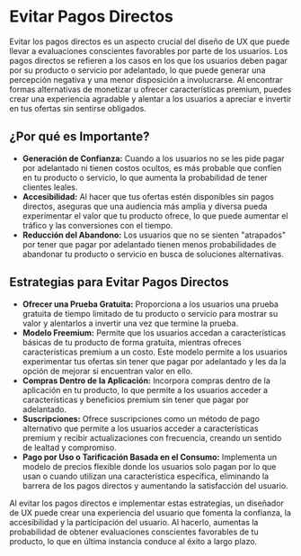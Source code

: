 # Evitar Pagos Directos

Evitar los pagos directos es un aspecto crucial del diseño de UX que puede llevar a evaluaciones conscientes favorables por parte de los usuarios. Los pagos directos se refieren a los casos en los que los usuarios deben pagar por su producto o servicio por adelantado, lo que puede generar una percepción negativa y una menor disposición a involucrarse. Al encontrar formas alternativas de monetizar u ofrecer características premium, puedes crear una experiencia agradable y alentar a los usuarios a apreciar e invertir en tus ofertas sin sentirse obligados.

## ¿Por qué es Importante?

- **Generación de Confianza:** Cuando a los usuarios no se les pide pagar por adelantado ni tienen costos ocultos, es más probable que confíen en tu producto o servicio, lo que aumenta la probabilidad de tener clientes leales.
- **Accesibilidad:** Al hacer que tus ofertas estén disponibles sin pagos directos, aseguras que una audiencia más amplia y diversa pueda experimentar el valor que tu producto ofrece, lo que puede aumentar el tráfico y las conversiones con el tiempo.
- **Reducción del Abandono:** Los usuarios que no se sienten "atrapados" por tener que pagar por adelantado tienen menos probabilidades de abandonar tu producto o servicio en busca de soluciones alternativas.

## Estrategias para Evitar Pagos Directos

- **Ofrecer una Prueba Gratuita:** Proporciona a los usuarios una prueba gratuita de tiempo limitado de tu producto o servicio para mostrar su valor y alentarlos a invertir una vez que termine la prueba.
- **Modelo Freemium:** Permite que los usuarios accedan a características básicas de tu producto de forma gratuita, mientras ofreces características premium a un costo. Este modelo permite a los usuarios experimentar tus ofertas sin tener que pagar por adelantado y les da la opción de mejorar si encuentran valor en ello.
- **Compras Dentro de la Aplicación:** Incorpora compras dentro de la aplicación en tu producto, lo que permite a los usuarios acceder a características y beneficios premium sin tener que pagar por adelantado.
- **Suscripciones:** Ofrece suscripciones como un método de pago alternativo que permite a los usuarios acceder a características premium y recibir actualizaciones con frecuencia, creando un sentido de lealtad y compromiso.
- **Pago por Uso o Tarificación Basada en el Consumo:** Implementa un modelo de precios flexible donde los usuarios solo pagan por lo que usan o cuando utilizan una característica específica, eliminando la barrera de los pagos directos y aumentando la satisfacción del usuario.

Al evitar los pagos directos e implementar estas estrategias, un diseñador de UX puede crear una experiencia del usuario que fomenta la confianza, la accesibilidad y la participación del usuario. Al hacerlo, aumentas la probabilidad de obtener evaluaciones conscientes favorables de tu producto, lo que en última instancia conduce al éxito a largo plazo.
